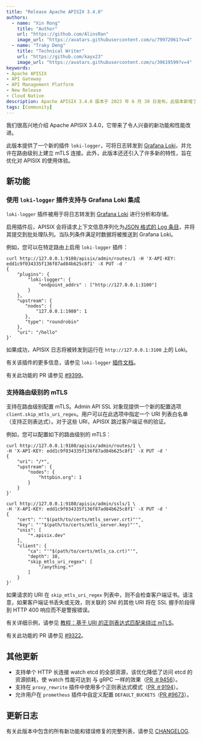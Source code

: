 ```yaml
---
title: "Release Apache APISIX 3.4.0"
authors:
  - name: "Xin Rong"
    title: "Author"
    url: "https://github.com/AlinsRan"
    image_url: "https://avatars.githubusercontent.com/u/79972061?v=4"
  - name: "Traky Deng"
    title: "Technical Writer"
    url: "https://github.com/kayx23"
    image_url: "https://avatars.githubusercontent.com/u/39619599?v=4"
keywords:
- Apache APISIX
- API Gateway
- API Management Platform
- New Release
- Cloud Native
description: Apache APISIX 3.4.0 版本于 2023 年 6 月 30 日发布。此版本新增了一个适用于 Grafana Loki 的插件，允许在路由级别上建立 mTLS 连接，并进行性能优化，不断提升 APISIX 的用户体验。
tags: [Community]
---
```


我们很高兴地介绍 Apache APISIX 3.4.0，它带来了令人兴奋的新功能和性能改进。

<!--truncate-->

此版本提供了一个新的插件 `loki-logger`，可将日志转发到 [Grafana Loki](https://grafana.com/oss/loki/)，并允许在路由级别上建立 mTLS 连接。此外，此版本还还引入了许多新的特性，旨在优化对 APISIX 的使用体验。

## 新功能

### 使用 `loki-logger` 插件支持与 Grafana Loki 集成

`loki-logger` 插件被用于将日志转发到 [Grafana Loki](https://grafana.com/oss/loki/) 进行分析和存储。

启用插件后，APISIX 会将请求上下文信息序列化为[JSON 格式的 Log 条目](https://grafana.com/docs/loki/latest/api/#push-log-entries-to-loki)，并将其提交到批处理队列。当队列条件满足时数据将被推送到 Grafana Loki。

例如，您可以在特定路由上启用 `loki-logger` 插件：

```shell
curl http://127.0.0.1:9180/apisix/admin/routes/1 -H 'X-API-KEY: edd1c9f034335f136f87ad84b625c8f1' -X PUT -d '
{
    "plugins": {
        "loki-logger": {
            "endpoint_addrs" : ["http://127.0.0.1:3100"]
        }
    },
    "upstream": {
       "nodes": {
           "127.0.0.1:1980": 1
       },
       "type": "roundrobin"
    },
    "uri": "/hello"
}'
```

如果成功，APISIX 日志将被转发到运行在 `http://127.0.0.1:3100` 上的 Loki。

有关该插件的更多信息，请参见 `loki-logger` [插件文档](https://github.com/apache/apisix/blob/release/3.4/docs/en/latest/plugins/loki-logger.md)。

有关此功能的 PR 请参见 [#9399](https://github.com/apache/apisix/pull/9399)。

### 支持路由级别的 mTLS

支持在路由级别配置 mTLS。Admin API SSL 对象现提供一个新的配置选项 `client.skip_mtls_uri_regex`。用户可以在此选项中指定一个 URI 列表白名单（支持正则表达式）。对于这些 URI，APISIX 跳过客户端证书的验证。

例如，您可以配置如下的路由级别的 mTLS：

```shell
curl http://127.0.0.1:9180/apisix/admin/routes/1 \
-H 'X-API-KEY: edd1c9f034335f136f87ad84b625c8f1' -X PUT -d '
{
    "uri": "/*",
    "upstream": {
        "nodes": {
            "httpbin.org": 1
        }
    }
}'
```

```shell
curl http://127.0.0.1:9180/apisix/admin/ssls/1 \
-H 'X-API-KEY: edd1c9f034335f136f87ad84b625c8f1' -X PUT -d '
{
    "cert": "'"$(path/to/certs/mtls_server.crt)"'",
    "key": "'"$(path/to/certs/mtls_server.key)"'",
    "snis": [
        "*.apisix.dev"
    ],
    "client": {
        "ca": "'"$(path/to/certs/mtls_ca.crt)"'",
        "depth": 10,
        "skip_mtls_uri_regex": [
            "/anything.*"
        ]
    }
}'
```

如果请求的 URI 在 `skip_mtls_uri_regex` 列表中，则不会检查客户端证书。请注意，如果客户端证书丢失或无效，则关联的 SNI 的其他 URI 将在 SSL 握手阶段得到 HTTP 400 响应而不是警报错误。

有关详细示例，请参见 [教程：基于 URI 的正则表达式匹配来绕过 mTLS](https://github.com/apache/apisix/blob/release/3.4/docs/zh/latest/tutorials/client-to-apisix-mtls.md#基于对-uri-正则表达式匹配绕过-mtls)。

有关此功能的 PR 请参见 [#9322](https://github.com/apache/apisix/pull/9322)。

## 其他更新

* 支持单个 HTTP 长连接 watch etcd 的全部资源，该优化降低了访问 etcd 的资源损耗，使 watch 性能可达到 与 gRPC 一样的效果（[PR ＃9456](https://github.com/apache/apisix/pull/9456)）。
* 支持在 `proxy_rewrite` 插件中使用多个正则表达式模式（[PR ＃9194](https://github.com/apache/apisix/pull/9194)）。
* 允许用户在 `prometheus` 插件中自定义配置 `DEFAULT_BUCKETS（`[PR #9673](https://github.com/apache/apisix/pull/9673)）。

## 更新日志

有关此版本中包含的所有新功能和错误修复的完整列表，请参见 [CHANGELOG](https://github.com/apache/apisix/blob/master/CHANGELOG.md).
